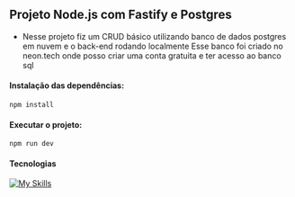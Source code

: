 ## Projeto Node.js com Fastify e Postgres
 - Nesse projeto fiz um CRUD básico utilizando banco de dados postgres em nuvem e o back-end rodando localmente
Esse banco foi criado no neon.tech onde posso criar uma conta gratuita e ter acesso ao banco sql
#### Instalação das dependências:
```
npm install
```
#### Executar o projeto:
```
npm run dev
```
#### Tecnologias
[![My Skills](https://skillicons.dev/icons?i=js,nodejs,postgres)](https://skillicons.dev)